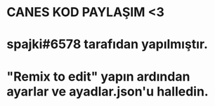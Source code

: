 
# CANES KOD PAYLAŞIM <3
# spajki#6578 tarafıdan yapılmıştır.
# "Remix to edit" yapın ardından ayarlar ve ayadlar.json'u halledin.
